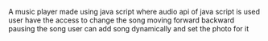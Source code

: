 A music player made using java script where audio api of java script is used user have the access to change the song moving forward backward pausing the song
user can add song dynamically and set the photo for it
